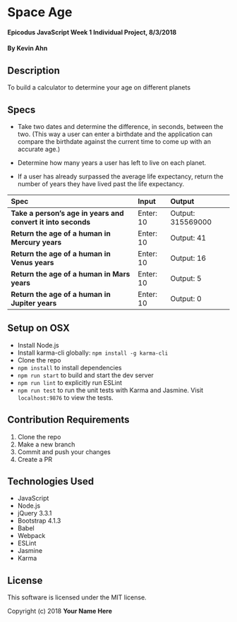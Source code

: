 # Space Age

#### Epicodus JavaScript Week 1 Individual Project, 8/3/2018

#### By Kevin Ahn

## Description

To build a calculator to determine your age on different planets

## Specs


* Take two dates and determine the difference, in seconds, between the two. (This way a user can enter a birthdate and the application can compare the birthdate against the current time to come up with an accurate age.)

* Determine how many years a user has left to live on each planet.
* If a user has already surpassed the average life expectancy, return the number of years they have lived past the life expectancy.

| Spec | Input | Output |
| :-------------     | :------------- | :------------- |
| **Take a person’s age in years and convert it into seconds**| Enter: 10 | Output: 315569000 |
| **Return the age of a human in Mercury years** | Enter: 10 | Output: 41 |
| **Return the age of a human in Venus years** | Enter: 10 | Output: 16 |
| **Return the age of a human in Mars years** | Enter: 10 | Output: 5 |
| **Return the age of a human in Jupiter years** | Enter: 10 | Output: 0 |



## Setup on OSX

* Install Node.js
* Install karma-cli globally: `npm install -g karma-cli`
* Clone the repo
* `npm install` to install dependencies
* `npm run start` to build and start the dev server
* `npm run lint` to explicitly run ESLint
* `npm run test` to run the unit tests with Karma and Jasmine. Visit `localhost:9876` to view the tests.

## Contribution Requirements

1. Clone the repo
1. Make a new branch
1. Commit and push your changes
1. Create a PR

## Technologies Used

* JavaScript
* Node.js
* jQuery 3.3.1
* Bootstrap 4.1.3
* Babel
* Webpack
* ESLint
* Jasmine
* Karma

## License

This software is licensed under the MIT license.

Copyright (c) 2018 **Your Name Here**